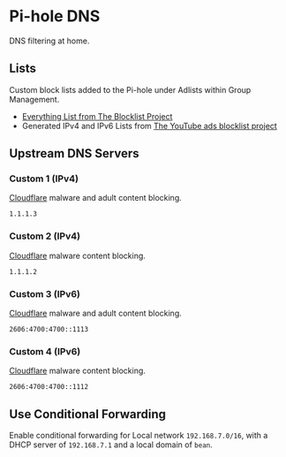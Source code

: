 # Pi-hole DNS

DNS filtering at home.

## Lists

Custom block lists added to the Pi-hole under Adlists within Group Management.

* [Everything List from The Blocklist Project](/blocklistproject/Lists#lists)
* Generated IPv4 and IPv6 Lists from [The YouTube ads blocklist project](/Ewpratten/youtube_ad_blocklist)

## Upstream DNS Servers

### Custom 1 (IPv4)

[Cloudflare](https://1.1.1.3) malware and adult content blocking.

`1.1.1.3`

### Custom 2 (IPv4)

[Cloudflare](https://1.1.1.2) malware content blocking.


`1.1.1.2`

### Custom 3 (IPv6)

[Cloudflare](https://1.1.1.3) malware and adult content blocking.

`2606:4700:4700::1113`

### Custom 4 (IPv6)

[Cloudflare](https://1.1.1.2) malware content blocking.

`2606:4700:4700::1112`

## Use Conditional Forwarding

Enable conditional forwarding for Local network `192.168.7.0/16`, with a DHCP server of `192.168.7.1` and a local domain of `bean`.
